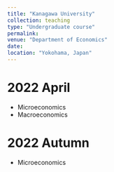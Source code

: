 ```yaml
---
title: "Kanagawa University"
collection: teaching
type: "Undergraduate course"
permalink: 
venue: "Department of Economics"
date:
location: "Yokohama, Japan"
---
```


2022 April
======
* Microeconomics
* Macroeconomics

2022 Autumn
======
* Microeconomics
